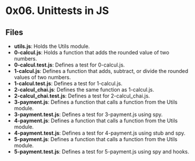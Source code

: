 # 0x06. Unittests in JS
## Files
- **utils.js**: Holds the Utils module.
- **0-calcul.js**: Holds a function that adds the rounded value of two numbers.
- **0-calcul.test.js**: Defines a test for 0-calcul.js.
- **1-calcul.js**: Defines a function that adds, subtract, or divide the rounded values of two numbers.
- **1-calcul.test.js**: Defines a test for 1-calcul.js.
- **2-calcul_chai.js**: Defines the same function as 1-calcul.js.
- **2-calcul_chai.test.js**: Defines a test for 2-calcul_chai.js.
- **3-payment.js**: Defines a function that calls a function from the Utils module.
- **3-payment.test.js**: Defines a test for 3-payment.js using spy.
- **4-payment.js**: Defines a function that calls a function from the Utils module.
- **4-payment.test.js**: Defines a test for 4-payment.js using stub and spy.
- **5-payment.js**: Defines a function that calls a function from the Utils module.
- **5-payment.test.js**: Defines a test for 5-payment.js using spy and hooks.
